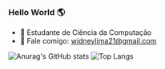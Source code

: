 ### Hello World 🌎

- 🔭 Estudante de Ciência da Computação
- 🌱 Fale comigo: widneylima21@gmail.com
 
![Anurag's GitHub stats](https://github-readme-stats.vercel.app/api?username=widneyl&show_icons=true&theme=tokyonight&hide=contribs,)
![Top Langs](https://github-readme-stats.vercel.app/api/top-langs/?username=widneyl&theme=tokyonight&layout=donut)

